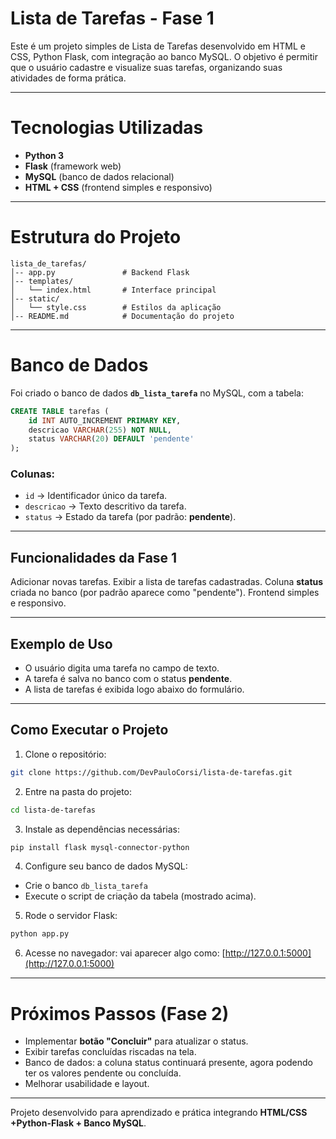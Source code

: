 
#  Lista de Tarefas - Fase 1

Este é um projeto simples de Lista de Tarefas desenvolvido em HTML e CSS, Python Flask, com integração ao banco MySQL.
O objetivo é permitir que o usuário cadastre e visualize suas tarefas, organizando suas atividades de forma prática.

---

# Tecnologias Utilizadas

* **Python 3**
* **Flask** (framework web)
* **MySQL** (banco de dados relacional)
* **HTML + CSS** (frontend simples e responsivo)

---

# Estrutura do Projeto

```
lista_de_tarefas/
│-- app.py               # Backend Flask
│-- templates/
│   └── index.html       # Interface principal
│-- static/
│   └── style.css        # Estilos da aplicação
│-- README.md            # Documentação do projeto
```

---

# Banco de Dados

Foi criado o banco de dados **`db_lista_tarefa`** no MySQL, com a tabela:

```sql
CREATE TABLE tarefas (
    id INT AUTO_INCREMENT PRIMARY KEY,
    descricao VARCHAR(255) NOT NULL,
    status VARCHAR(20) DEFAULT 'pendente'
);
```

### Colunas:

* `id` → Identificador único da tarefa.
* `descricao` → Texto descritivo da tarefa.
* `status` → Estado da tarefa (por padrão: **pendente**).

---

## Funcionalidades da Fase 1

Adicionar novas tarefas.
Exibir a lista de tarefas cadastradas.
Coluna **status** criada no banco (por padrão aparece como "pendente").
Frontend simples e responsivo.

---

## Exemplo de Uso

* O usuário digita uma tarefa no campo de texto.
* A tarefa é salva no banco com o status **pendente**.
* A lista de tarefas é exibida logo abaixo do formulário.

---

## Como Executar o Projeto

1. Clone o repositório:

```bash
git clone https://github.com/DevPauloCorsi/lista-de-tarefas.git
```

2. Entre na pasta do projeto:

```bash
cd lista-de-tarefas
```

3. Instale as dependências necessárias:

```bash
pip install flask mysql-connector-python
```

4. Configure seu banco de dados MySQL:

* Crie o banco `db_lista_tarefa`
* Execute o script de criação da tabela (mostrado acima).

5. Rode o servidor Flask:

```bash
python app.py
```

6. Acesse no navegador:
    vai aparecer algo como:
   [http://127.0.0.1:5000](http://127.0.0.1:5000)

---

# Próximos Passos (Fase 2)

* Implementar **botão "Concluir"** para atualizar o status.
* Exibir tarefas concluídas riscadas na tela.
* Banco de dados: a coluna status continuará presente, agora podendo ter os valores pendente ou concluída.
* Melhorar usabilidade e layout.

---
Projeto desenvolvido para aprendizado e prática integrando **HTML/CSS +Python-Flask + Banco MySQL**.


